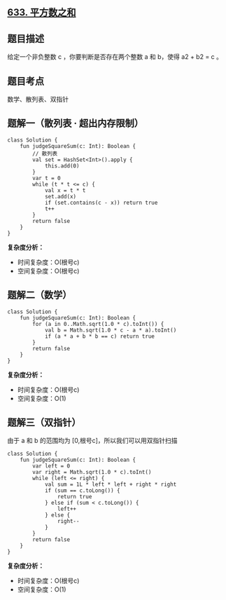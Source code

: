 ## [633. 平方数之和](https://leetcode.cn/problems/sum-of-square-numbers/description/)

## 题目描述

给定一个非负整数 c ，你要判断是否存在两个整数 a 和 b，使得 a2 + b2 = c 。

## 题目考点

数学、散列表、双指针

## 题解一（散列表 · 超出内存限制）
 
```
class Solution {
    fun judgeSquareSum(c: Int): Boolean {
        // 散列表
        val set = HashSet<Int>().apply {
            this.add(0)
        }
        var t = 0
        while (t * t <= c) {
            val x = t * t
            set.add(x)
            if (set.contains(c - x)) return true
            t++
        }
        return false
    }
}
```

**复杂度分析：**

- 时间复杂度：O(根号c)
- 空间复杂度：O(根号c)

## 题解二（数学）

```
class Solution {
    fun judgeSquareSum(c: Int): Boolean {
        for (a in 0..Math.sqrt(1.0 * c).toInt()) {
            val b = Math.sqrt(1.0 * c - a * a).toInt()
            if (a * a + b * b == c) return true
        }
        return false
    }
}
```

**复杂度分析：**

- 时间复杂度：O(根号c)
- 空间复杂度：O(1)

## 题解三（双指针）

由于 a 和 b 的范围均为 [0,根号c]，所以我们可以用双指针扫描

```
class Solution {
    fun judgeSquareSum(c: Int): Boolean {
        var left = 0
        var right = Math.sqrt(1.0 * c).toInt()
        while (left <= right) {
            val sum = 1L * left * left + right * right
            if (sum == c.toLong()) {
                return true
            } else if (sum < c.toLong()) {
                left++
            } else {
                right--
            }
        }
        return false
    }
}
```

**复杂度分析：**

- 时间复杂度：O(根号c)
- 空间复杂度：O(1)
